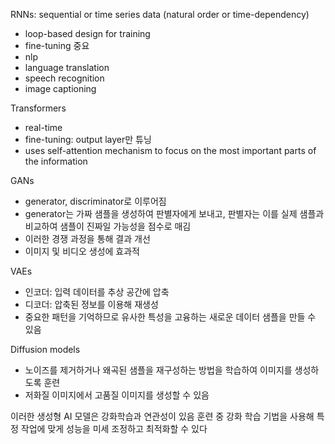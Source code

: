 RNNs: sequential or time series data (natural order or time-dependency)
- loop-based design for training
- fine-tuning 중요
- nlp
- language translation
- speech recognition
- image captioning

Transformers
- real-time
- fine-tuning: output layer만 튜닝
- uses self-attention mechanism to focus on the most important parts of the information

GANs
- generator, discriminator로 이루어짐
- generator는 가짜 샘플을 생성하여 판별자에게 보내고, 판별자는 이를 실제 샘플과 비교하여 샘플이 진짜일 가능성을 점수로 매김
- 이러한 경쟁 과정을 통해 결과 개선
- 이미지 및 비디오 생성에 효과적

VAEs
- 인코더: 입력 데이터를 추상 공간에 압축
- 디코더: 압축된 정보를 이용해 재생성
- 중요한 패턴을 기억하므로 유사한 특성을 고융하는 새로운 데이터 샘플을 만들 수 있음

Diffusion models
- 노이즈를 제거하거나 왜곡된 샘플을 재구성하는 방법을 학습하여 이미지를 생성하도록 훈련
- 저화질 이미지에서 고품질 이미지를 생성할 수 있음

이러한 생성형 AI 모델은 강화학습과 연관성이 있음
훈련 중 강화 학습 기법을 사용해 특정 작업에 맞게 성능을 미세 조정하고 최적화할 수 있다